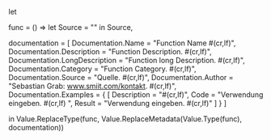 let

func = () =>
	let
		Source = ""
	in
	  Source, 

documentation = [
	Documentation.Name = "Function Name #(cr,lf)", 
	Documentation.Description = "Function Description. #(cr,lf)", 
	Documentation.LongDescription = "Function long Description. #(cr,lf)", 
	Documentation.Category = "Function Category. #(cr,lf)", 
	Documentation.Source = "Quelle. #(cr,lf)", 
	Documentation.Author = "Sebastian Grab: www.smiit.com/kontakt. #(cr,lf)", 
	Documentation.Examples = 
		{
			[
				Description = "#(cr,lf)", 
				Code        = "Verwendung eingeben. #(cr,lf) ", 
				Result      = "Verwendung eingeben. #(cr,lf)"
			]
		}
]

in
  Value.ReplaceType(func, Value.ReplaceMetadata(Value.Type(func), documentation))